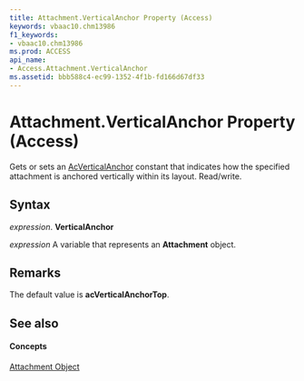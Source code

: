 ```yaml
---
title: Attachment.VerticalAnchor Property (Access)
keywords: vbaac10.chm13986
f1_keywords:
- vbaac10.chm13986
ms.prod: ACCESS
api_name:
- Access.Attachment.VerticalAnchor
ms.assetid: bbb588c4-ec99-1352-4f1b-fd166d67df33
---
```



# Attachment.VerticalAnchor Property (Access)

Gets or sets an [AcVerticalAnchor](acverticalanchor-enumeration-access.md) constant that indicates how the specified attachment is anchored vertically within its layout. Read/write.


## Syntax

 _expression_. **VerticalAnchor**

 _expression_ A variable that represents an **Attachment** object.


## Remarks

The default value is  **acVerticalAnchorTop**.


## See also


#### Concepts


[Attachment Object](attachment-object-access.md)

